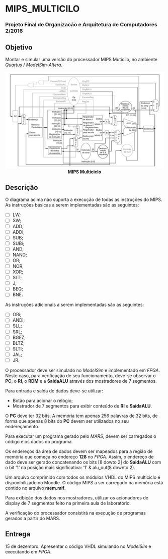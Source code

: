 # MIPS_MULTICILO
### Projeto Final de Organizacão e Arquitetura de Computadores 2/2016

## Objetivo
Montar e simular uma versão do processador MIPS Muticilo, no ambiente *Quartus* / *ModelSim-Altera*.

<p align="center">
  <img src="mips_multiciclo.png">
  <br>
  <t><b>MIPS Multiciclo</b></t>
  <br>
</p>

## Descrição
O diagrama acima não suporta a execução de todas as instruções do MIPS. As instruções
básicas a serem implementadas são as seguintes:
  - [ ] LW;
  - [ ] SW;
  - [ ] ADD;
  - [ ] ADDi;
  - [ ] SUB;
  - [ ] SUBi;
  - [ ] AND;
  - [ ] NAND;
  - [ ] OR;
  - [ ] NOR;
  - [ ] XOR;
  - [ ] SLT;
  - [ ] J;
  - [ ] BEQ;
  - [ ] BNE.

As instruções adicionais a serem implementadas são as seguintes:
  - [ ] ORi;
  - [ ] ANDi;
  - [ ] SLL;
  - [ ] SRL;
  - [ ] BGEZ;
  - [ ] BLTZ;
  - [ ] SLTI;
  - [ ] JAL;
  - [ ] JR.

O processador deve ser simulado no *ModelSim* e implementado em *FPGA*. Neste caso, para verificação de seu funcionamento, deve-se observar o **PC**, o **RI**, o **RDM** e a **SaidaALU** através dos mostradores de 7 segmentos.

Para entrada e saída de dados deve-se utilizar:
 - Botão para acionar o relógio;
 - Mostrador de 7 segmentos para exibir conteúdo de **RI** e **SaidaALU**.
 
O **PC** deve ter 32 bits. A memória tem apenas 256 palavras de 32 bits, de forma que apenas 8 bits do **PC** devem ser utilizados no seu endereçamento. 

Para executar um programa gerado pelo *MARS*, devem ser carregados o código e os dados do programa.

Os endereços da área de dados devem ser mapeados para a região de memória que
começa no endereço **128** no *FPGA*. Assim, o endereço de dado deve ser gerado
concatenando os bits [8 dowto 2] do **SaidaALU** com o bit ‘1’ na
posição mais significativa: ‘1’ & alu_out(8 downto 2).

Um arquivo comprimido com todos os módulos VHDL do MIPS multiciclo é
disponibilizado no Moodle. O código MIPS a ser carregado na memória está contido no
arquivo **mem.mif**.

Para exibição dos dados nos mostradores, utilizar os acionadores de display de 7
segmentos feito na primeira aula de laboratório.

A verificação do processador consistirá na execução de programas gerados a partir do
MARS.

## Entrega
15 de dezembro. Apresentar o código VHDL simulando no *ModelSim* e
executando em *FPGA*.
